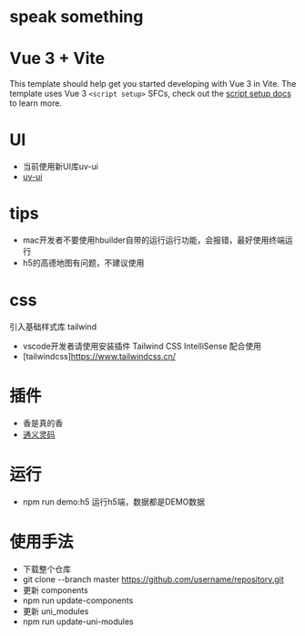<!--
 * @Date: 2024-07-04 09:48:35
 * @Author: guojiecheng
 * @LastEditTime: 2024-08-15 15:31:22
 * @LastEditors: guojiecheng
-->

# speak something

# Vue 3 + Vite

This template should help get you started developing with Vue 3 in Vite. The template uses Vue 3 `<script setup>` SFCs, check out the [script setup docs](https://v3.vuejs.org/api/sfc-script-setup.html#sfc-script-setup) to learn more.

# UI
- 当前使用新UI库uv-ui
- [uv-ui](https://www.uvui.cn/components/intro.html)

# tips

- mac开发者不要使用hbuilder自带的运行运行功能，会报错，最好使用终端运行
- h5的高德地图有问题，不建议使用

# css

引入基础样式库 tailwind
- vscode开发者请使用安装插件 Tailwind CSS IntelliSense 配合使用
- [tailwindcss]https://www.tailwindcss.cn/

# 插件
- 香是真的香
- [通义灵码](https://tongyi.aliyun.com/lingma/)

# 运行
- npm run demo:h5 运行h5端，数据都是DEMO数据

# 使用手法
- 下载整个仓库
- git clone --branch master https://github.com/username/repository.git
- 更新 components
- npm run update-components
- 更新 uni_modules
- npm run update-uni-modules

